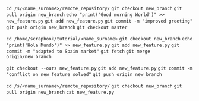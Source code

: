 `cd /s/<name_surname>/remote_repository/`
`git checkout new_branch`
`git pull origin new_branch`
`echo "print('Good morning World')" >> new_feature.py`
`git add new_feature.py` 
`git commit -m "improved greeting"`
`git push origin new_branch`
`git checkout master`

`cd /home/scrapbook/tutorial/<name_surname>`
`git checkout new_branch`
`echo "print('Hola Mundo')" >> new_feature.py`
`git add new_feature.py` 
`git commit -m "adapted to Spain market"`
`git fetch`
`git merge origin/new_branch`

`git checkout --ours new_feature.py`
`git add new_feature.py`
`git commit -m "conflict on new_feature solved"`
`git push origin new_branch`

`cd /s/<name_surname>/remote_repository/`
`git checkout new_branch`
`git pull origin new_branch`
`cat new_feature.py`


